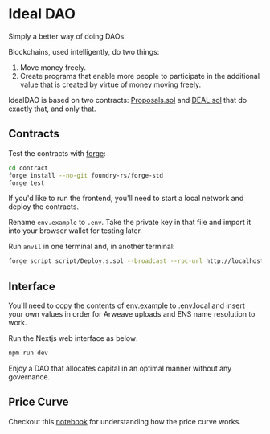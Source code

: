 # Ideal DAO

Simply a better way of doing DAOs.

Blockchains, used intelligently, do two things:

1. Move money freely.
2. Create programs that enable more people to participate in the additional value that is created by virtue of money moving freely.

IdealDAO is based on two contracts: [Proposals.sol](/contract/src/Proposals.sol) and [DEAL.sol](/contract/src/DEAL.sol) that do exactly that, and only that.

## Contracts

Test the contracts with [forge](https://book.getfoundry.sh/):

```bash
cd contract
forge install --no-git foundry-rs/forge-std
forge test
```

If you'd like to run the frontend, you'll need to start a local network and deploy the contracts.

Rename `env.example` to `.env`. Take the private key in that file and import it into your browser wallet for testing later.

Run `anvil` in one terminal and, in another terminal:

```bash
forge script script/Deploy.s.sol --broadcast --rpc-url http://localhost:8545
```

## Interface

You'll need to copy the contents of env.example to .env.local and insert your own values in order for Arweave uploads and ENS name resolution to work.

Run the Nextjs web interface as below:

```bash
npm run dev
```

Enjoy a DAO that allocates capital in an optimal manner without any governance.

## Price Curve

Checkout this [notebook](https://github.com/Godspower-Eze/notes-on-the-mathematics-of-finance/blob/main/Ideal%20DAO.ipynb) for understanding how the price curve works.
